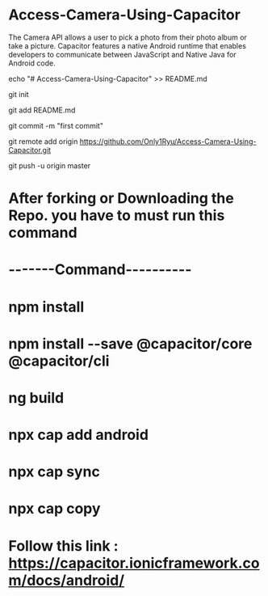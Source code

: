 # Access-Camera-Using-Capacitor
The Camera API allows a user to pick a photo from their photo album or take a picture.
Capacitor features a native Android runtime that enables developers to communicate between JavaScript and Native Java for Android code.


echo "# Access-Camera-Using-Capacitor" >> README.md

git init

git add README.md

git commit -m "first commit"

git remote add origin https://github.com/Only1Ryu/Access-Camera-Using-Capacitor.git

git push -u origin master

# After forking or Downloading the Repo. you have to must run this command

# -------Command----------


# npm install 
# npm install --save @capacitor/core @capacitor/cli
# ng build
# npx cap add android
# npx cap sync
# npx cap copy

# Follow this link : https://capacitor.ionicframework.com/docs/android/
